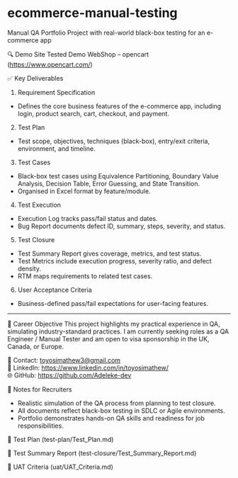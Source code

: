   # ecommerce-manual-testing
Manual QA Portfolio Project with real-world black-box testing for an e-commerce app

🔍 Demo Site Tested
Demo WebShop – opencart (https://www.opencart.com/)

✅ Key Deliverables

1. Requirement Specification
- Defines the core business features of the e-commerce app, including login, product search, cart, checkout, and payment.

2. Test Plan
- Test scope, objectives, techniques (black-box), entry/exit criteria, environment, and timeline.

3. Test Cases
- Black-box test cases using Equivalence Partitioning, Boundary Value Analysis, Decision Table, Error Guessing, and State Transition.
- Organised in Excel format by feature/module.

4. Test Execution
- Execution Log tracks pass/fail status and dates.
- Bug Report documents defect ID, summary, steps, severity, and status.

5. Test Closure
- Test Summary Report gives coverage, metrics, and test status.
- Test Metrics include execution progress, severity ratio, and defect density.
- RTM maps requirements to related test cases.

6. User Acceptance Criteria
- Business-defined pass/fail expectations for user-facing features.

---

💼 Career Objective
This project highlights my practical experience in QA, simulating industry-standard practices. I am currently seeking roles as a QA Engineer / Manual Tester and am open to visa sponsorship in the UK, Canada, or Europe.

📧 Contact: toyosimathew3@gmail.com  
🔗 LinkedIn: https://www.linkedin.com/in/toyosimathew/  
🌐 GitHub: https://github.com/Adeleke-dev


🧠 Notes for Recruiters
- Realistic simulation of the QA process from planning to test closure.
- All documents reflect black-box testing in SDLC or Agile environments.
- Portfolio demonstrates hands-on QA skills and readiness for job responsibilities.

 📄 Test Plan (test-plan/Test_Plan.md)

📄 Test Summary Report (test-closure/Test_Summary_Report.md)

📄 UAT Criteria (uat/UAT_Criteria.md)

